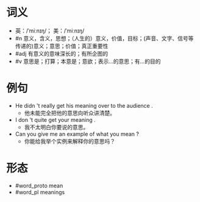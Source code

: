 # 词义
- 英：/ˈmiːnɪŋ/； 美：/ˈmiːnɪŋ/
- #n 意义，含义，思想；（人生的）意义，价值，目标；(声音、文字、信号等传递的)意义；意思；价值；真正重要性
- #adj 有意义的意味深长的；有所企图的
- #v 意思是；打算；本意是；意欲；表示…的意思；有…的目的
# 例句
- He didn 't really get his meaning over to the audience .
	- 他未能完全把他的意思向听众讲清楚。
- I don 't quite get your meaning .
	- 我不太明白你要说的意思。
- Can you give me an example of what you mean ?
	- 你能给我举个实例来解释你的意思吗？
# 形态
- #word_proto mean
- #word_pl meanings
